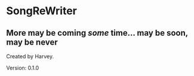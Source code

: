# SongReWriter

## More may be coming _some_ time... may be soon, may be never

Created by Harvey.

Version: 0.1.0
